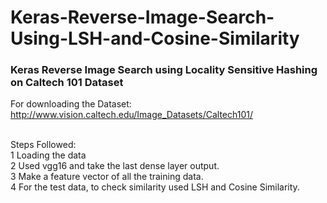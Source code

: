 # Keras-Reverse-Image-Search-Using-LSH-and-Cosine-Similarity
### Keras Reverse Image Search using Locality Sensitive Hashing on Caltech 101 Dataset

For downloading the Dataset:<br />
http://www.vision.caltech.edu/Image_Datasets/Caltech101/<br /><br />

Steps Followed:<br />
1 Loading the data<br />
2 Used vgg16 and take the last dense layer output.<br />
3 Make a feature vector of all the training data.<br />
4 For the test data, to check similarity used LSH and Cosine Similarity.<br />
